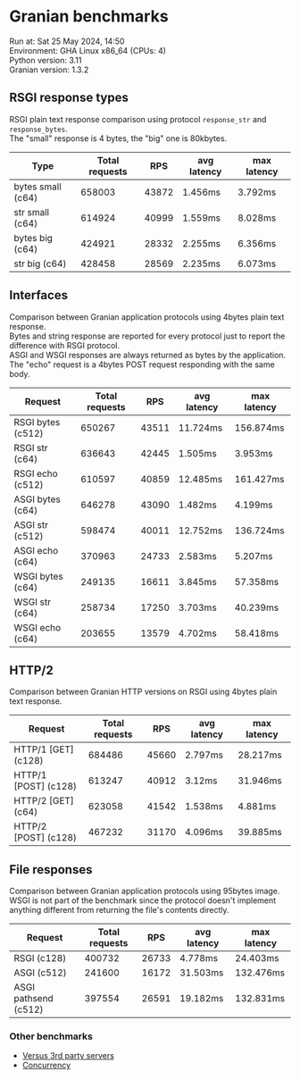 # Granian benchmarks



Run at: Sat 25 May 2024, 14:50    
Environment: GHA Linux x86_64 (CPUs: 4)    
Python version: 3.11    
Granian version: 1.3.2    

## RSGI response types

RSGI plain text response comparison using protocol `response_str` and `response_bytes`.    
The "small" response is 4 bytes, the "big" one is 80kbytes.

| Type | Total requests | RPS | avg latency | max latency |
| --- | --- | --- | --- | --- |
| bytes small (c64) | 658003 | 43872 | 1.456ms | 3.792ms |
| str small (c64) | 614924 | 40999 | 1.559ms | 8.028ms |
| bytes big (c64) | 424921 | 28332 | 2.255ms | 6.356ms |
| str big (c64) | 428458 | 28569 | 2.235ms | 6.073ms |


## Interfaces

Comparison between Granian application protocols using 4bytes plain text response.    
Bytes and string response are reported for every protocol just to report the difference with RSGI protocol.    
ASGI and WSGI responses are always returned as bytes by the application.    
The "echo" request is a 4bytes POST request responding with the same body.

| Request | Total requests | RPS | avg latency | max latency |
| --- | --- | --- | --- | --- |
| RSGI bytes (c512) | 650267 | 43511 | 11.724ms | 156.874ms |
| RSGI str (c64) | 636643 | 42445 | 1.505ms | 3.953ms |
| RSGI echo (c512) | 610597 | 40859 | 12.485ms | 161.427ms |
| ASGI bytes (c64) | 646278 | 43090 | 1.482ms | 4.199ms |
| ASGI str (c512) | 598474 | 40011 | 12.752ms | 136.724ms |
| ASGI echo (c64) | 370963 | 24733 | 2.583ms | 5.207ms |
| WSGI bytes (c64) | 249135 | 16611 | 3.845ms | 57.358ms |
| WSGI str (c64) | 258734 | 17250 | 3.703ms | 40.239ms |
| WSGI echo (c64) | 203655 | 13579 | 4.702ms | 58.418ms |


## HTTP/2

Comparison between Granian HTTP versions on RSGI using 4bytes plain text response.

| Request | Total requests | RPS | avg latency | max latency |
| --- | --- | --- | --- | --- |
| HTTP/1 [GET] (c128) | 684486 | 45660 | 2.797ms | 28.217ms |
| HTTP/1 [POST] (c128) | 613247 | 40912 | 3.12ms | 31.946ms |
| HTTP/2 [GET] (c64) | 623058 | 41542 | 1.538ms | 4.881ms |
| HTTP/2 [POST] (c128) | 467232 | 31170 | 4.096ms | 39.885ms |


## File responses

Comparison between Granian application protocols using 95bytes image.    
WSGI is not part of the benchmark since the protocol doesn't implement anything different from returning the file's contents directly.

| Request | Total requests | RPS | avg latency | max latency |
| --- | --- | --- | --- | --- |
| RSGI (c128) | 400732 | 26733 | 4.778ms | 24.403ms |
| ASGI (c512) | 241600 | 16172 | 31.503ms | 132.476ms |
| ASGI pathsend (c512) | 397554 | 26591 | 19.182ms | 132.831ms |


### Other benchmarks

- [Versus 3rd party servers](./vs.md)
- [Concurrency](./concurrency.md)
